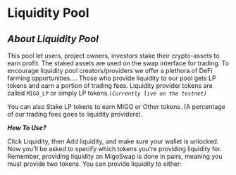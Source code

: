 # Liquidity Pool

## _About_ _**Liquidity Pool**_

This pool let users, project owners, investors stake their crypto-assets to earn profit. The staked assets are used on the swap interface for trading. To encourage liquidity pool creators/providers we offer a plethora of DeFi farming opportunities.... Those who provide liquidity to our pool gets LP tokens and earn a portion of trading fees. Liquidity provider tokens are called `MIGO_LP` or simply LP tokens.`(`_`Currently live on the testnet)`_

You can also Stake LP tokens to earn MIGO or Other tokens. (A percentage of our trading fees goes to liquidity providers).

_**How To Use?**_

Click Liquidity, then Add liquidity, and make sure your wallet is unlocked. Now you'll be asked to specify which tokens you're providing liquidity for. Remember, providing liquidity on MigoSwap is done in pairs, meaning you must provide two tokens. You can provide liquidity to either:


